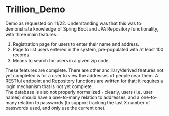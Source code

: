# Trillion_Demo

Demo as requested on 11/22.  Understanding was that this was to demonstrate knowledge of Spring Boot and JPA Repository functionality, with three main features:
1) Registration page for users to enter their name and address.
2) Page to list users entered in the system, pre-populated with at least 100 records.
3) Means to search for users in a given zip code.  

These features are complete.  There are other ancillary/derived features not yet completed is for a user to view the addresses of people near them.  A RESTful endpoint and Repository functions are written for that; it requires a login mechanism that is not yet complete.  
The database is also not properly normalized - clearly, users (i.e. user names) should have a one-to-many relation to addresses, and a one-to-many relation to passwords (to support tracking the last X number of passwords used, and only use the current one).
